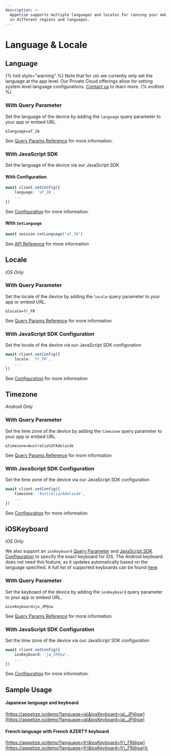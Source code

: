 ```yaml
---
description: >-
  Appetize supports multiple languages and locales for running your mobile apps
  in different regions and languages.
---
```


# Language & Locale

## Language

{% hint style="warning" %}
Note that for `iOS` we currently only set the language at the app level. Our Private Cloud offerings allow for setting system level language configurations. [Contact us](https://appetize.io/contact-us) to learn more.
{% endhint %}

### With Query Parameter

Set the language of the device by adding the `language` query parameter to your app or embed URL.

```uri
&language=af_ZA
```

See [Query Params Reference](query-params-reference.md#language) for more information.

### With JavaScript SDK

Set the language of the device via our JavaScript SDK

#### With Configuration

```typescript
await client.setConfig({
    language: 'af_ZA',
    ...
})
```

See [Configuration](../javascript-sdk/configuration.md#language) for more information.

#### With `SetLanguage`

```typescript
await session.setLanguage("af_ZA")
```

See [API Reference](../javascript-sdk/api-reference.md#setlanguage) for more information

## Locale

_iOS Only_

### **With Query Parameter**

Set the locale of the device by adding the `locale` query parameter to your app or embed URL.

```
&locale=fr_FR
```

See [Query Params Reference](query-params-reference.md#locale) for more information

### **With JavaScript SDK Configuration**

Set the locale of the device via our JavaScript SDK configuration

```typescript
await client.setConfig({
    locale: 'fr_FR',
    ...
})
```

See [Configuration](../javascript-sdk/configuration.md#locale) for more information

## Timezone

_Android Only_

### **With Query Parameter**

Set the time zone of the device by adding the `timezone` query parameter to your app or embed URL.

```
&timezone=Australia%2FAdelaide
```

See [Query Params Reference](query-params-reference.md#timezone) for more information

### **With JavaScript SDK Configuration**

Set the time zone of the device via our JavaScript SDK configuration

```typescript
await client.setConfig({
    timezone: 'Australia/Adelaide',
    ...
})
```

See [Configuration](../javascript-sdk/configuration.md#timezone) for more information

## iOSKeyboard

_iOS Only_

We also support an `iosKeyboard` [Query Parameter](language-and-locale.md#with-query-parameter-3) and [JavaScript SDK Configuration](language-and-locale.md#with-javascript-sdk-configuration-2) to specify the exact keyboard for iOS. The Android keyboard does not need this feature, as it updates automatically based on the language specified. A full list of supported keyboards can be found [here](https://pgssoft.github.io/AutoMate/Enums/SoftwareKeyboard.html).

### **With Query Parameter**

Set the keyboard of the device by adding the `iosKeyboard` query parameter to your app or embed URL.

```
&iosKeyboard=ja_JP@sw
```

See [Query Params Reference](query-params-reference.md#ioskeyboard) for more information

### **With JavaScript SDK Configuration**

Set the time zone of the device via our JavaScript SDK configuration

```typescript
await client.setConfig({
    iosKeyboard: 'ja_JP@sw',
    ...
})
```

See [Configuration](../javascript-sdk/configuration.md#ioskeyboard) for more information.

## Sample Usage

#### Japanese language and keyboard

[https://appetize.io/demo?language=ja\&iosKeyboard=ja\_JP@sw](https://appetize.io/demo?language=ja\&iosKeyboard=ja\_JP@sw)

#### French language with French AZERTY keyboard

[https://appetize.io/demo?language=fr\&iosKeyboard=fr\_FR@sw](https://appetize.io/demo?language=fr\&iosKeyboard=fr\_FR@sw)\\
